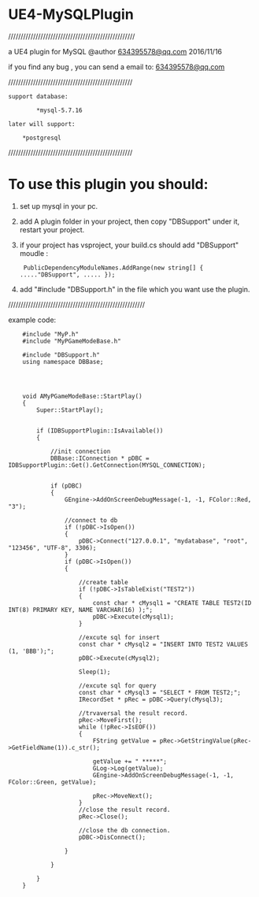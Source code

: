 # UE4-MySQLPlugin
///////////////////////////////////////////////////

a UE4 plugin for MySQL
@author 634395578@qq.com	2016/11/16

if you find any bug , you can send a email to: 634395578@qq.com

//////////////////////////////////////////////////

	support database:
		
			*mysql-5.7.16
	
	later will support:	
		
		*postgresql
		

//////////////////////////////////////////////////




# To use this plugin you should:

1. set up mysql in your pc.
2. add A plugin folder in your project, then copy "DBSupport" under it, restart your project.
3. if your project has vsproject, your build.cs should add "DBSupport" moudle :
		
		PublicDependencyModuleNames.AddRange(new string[] { ....."DBSupport", ..... });

4. add "#include "DBSupport.h" in the file which you want use the plugin.


///////////////////////////////////////////////////////


example code:




		#include "MyP.h"
		#include "MyPGameModeBase.h"
		
		#include "DBSupport.h"
		using namespace DBBase;




		void AMyPGameModeBase::StartPlay()
		{
			Super::StartPlay();

			
			if (IDBSupportPlugin::IsAvailable())
			{

				//init connection
				DBBase::IConnection * pDBC = IDBSupportPlugin::Get().GetConnection(MYSQL_CONNECTION);


				if (pDBC)
				{
					GEngine->AddOnScreenDebugMessage(-1, -1, FColor::Red, "3");

					//connect to db
					if (!pDBC->IsOpen())
					{
						pDBC->Connect("127.0.0.1", "mydatabase", "root", "123456", "UTF-8", 3306);
					}
					if (pDBC->IsOpen())
					{
						
						//create table
						if (!pDBC->IsTableExist("TEST2"))
						{
							const char * cMysql1 = "CREATE TABLE TEST2(ID INT(8) PRIMARY KEY, NAME VARCHAR(16) );";
							pDBC->Execute(cMysql1);
						}
						
						//excute sql for insert
						const char * cMysql2 = "INSERT INTO TEST2 VALUES (1, 'BBB');";
						pDBC->Execute(cMysql2);

						Sleep(1);
						
						//excute sql for query
						const char * cMysql3 = "SELECT * FROM TEST2;";
						IRecordSet * pRec = pDBC->Query(cMysql3);

						//trvaversal the result record.
						pRec->MoveFirst();
						while (!pRec->IsEOF())
						{
							FString getValue = pRec->GetStringValue(pRec->GetFieldName(1)).c_str();

							getValue += " *****";
							GLog->Log(getValue);
							GEngine->AddOnScreenDebugMessage(-1, -1, FColor::Green, getValue);

							pRec->MoveNext();
						}
						//close the result record.
						pRec->Close();

						//close the db connection.
						pDBC->DisConnect();

					}

				}

			}
		}

